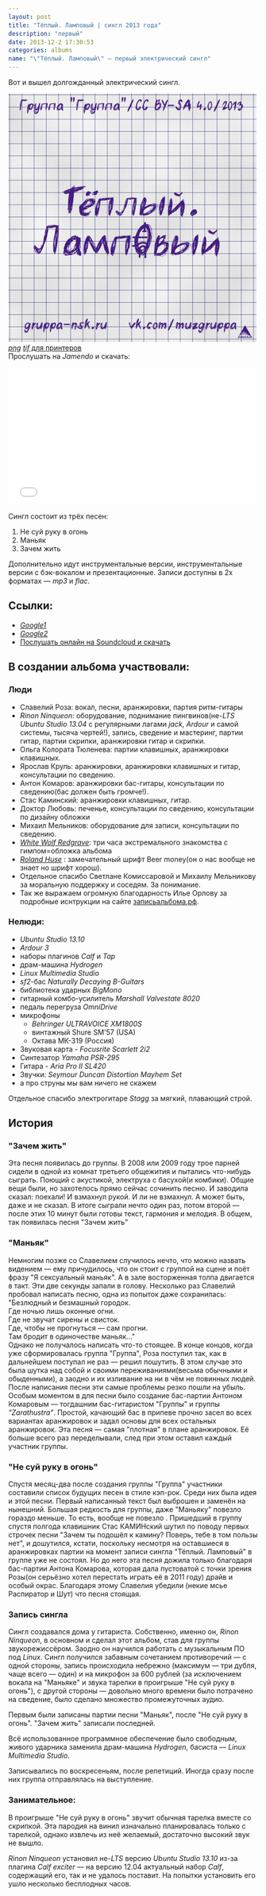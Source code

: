 ```yaml
---
layout: post
title: "Тёплый. Ламповый | сингл 2013 года"
description: "первый"
date: 2013-12-2 17:30:53
categories: albums
name: "\"Тёплый. Ламповый\" — первый электрический сингл"
---
```


Вот и вышел долгожданный электрический сингл.  

<a title="кликните для получения полноразмерного изображения" href="/albums/files/tyoplyy-lampovyy/img/oblojka.png"><img alt="Обложка альбома" src="/albums/files/tyoplyy-lampovyy/img/oblojkaprew.png"></a><br>
[*png*](/albums/files/tyoplyy-lampovyy/img/oblojka.png) [*tif* для принтеров](/albums/files/tyoplyy-lampovyy/img/oblojka.tif)  
Прослушать на *Jamendo* и скачать:  
<iframe id="widget" scrolling="no" frameborder="0" width="500" height="274" style="width: 500px; height: 274px;" src="//widgets.jamendo.com/v3/album/130636?autoplay=0&layout=standard&manualWidth=400&width=500&theme=light&highlight=0&tracklist=true&tracklist_n=3&embedCode="></iframe>
  
Сингл состоит из трёх песен:

1. Не суй руку в огонь
5. Маньяк
3. Зачем жить

Дополнительно идут инструментальные версии, инструментальные версии с бэк-вокалом и презентационные. Записи доступны в 2х форматах — *mp3* и *flac*.

## Ссылки:

* [*Google1*](https://drive.google.com/folderview?id=0B-fv7DVp2MzyQzkwdXdzS04zTkk&usp=sharing)
* [*Google2*](https://googledrive.com/host/0B-fv7DVp2MzyQzkwdXdzS04zTkk/)
* [Послушать онлайн на Soundcloud и скачать](https://soundcloud.com/muzgruppa)

## В создании альбома участвовали:

### Люди
* Славелий Роза: вокал, песни, аранжировки, партия ритм-гитары
* *Rinon Ninqueon*: оборудование, поднимание пингвинов(не-*LTS Ubuntu Studio 13.04* c регулярными лагами *jack*, *Ardour* и самой системы, тысяча чертей!), запись, сведение и мастеринг, партии гитар, партии скрипки, аранжировки гитар и скрипки.
* Ольга Колората Тюленева: партии клавишных, аранжировки клавишных.
* Ярослав Круль: аранжировки, аранжировки клавишных и гитар, консультации по сведению.
* Антон Комаров: аранжировки бас-гитары, консультации по сведению(бас должен быть громче!).
* Стас Каминский: аранжировки клавишных, гитар.
* Доктор Любовь: печенье, консультации по сведению, консультации по дизайну обложки
* Михаил Мельников: оборудование для записи, консультации по сведению.
* [*White Wolf Redgrave*](http://vk.com/wwredgrave): три часа экстремального знакомства с гимпом=обложка альбома
* [*Roland Huse*](http://runesandfonts.com/) : замечательный шрифт Beer money(он о нас вообще не знает но шрифт хорош).
* Отдельное спасибо Светлане Комиссаровой и Михаилу Мельникову за моральную поддержку  и соседям. За понимание.
* Так же выражаем огромную благодарность Илье Орлову за подробные иснтрукции на сайте [записьальбома.рф](записьальбома.рф).  

### Нелюди:

- *Ubuntu Studio 13.10*
- *Ardour 3*
- наборы плагинов *Calf* и *Tap*
- драм-машина *Hydrogen*
- *Linux Multimedia Studio*
- *sf2*-бас *Naturally Decaying B-Guitars*
- библиотека ударных *BigMono*
- гитарный комбо-усилитель *Marshall Valvestate 8020*
- педаль перегруза *OmniDrive*
- микрофоны
    - *Behringer ULTRAVOICE XM1800S*
    - винтажный Shure SM'57 (USA)
    - Октава МК-319 (Россия)
- Звуковая карта - *Focusrite Scarlett 2i2*
- Синтезатор *Yamaha PSR-295*
- Гитара - *Aria Pro II SL420*
- Звучки: *Seymour Duncan Distortion Mayhem Set*
- а про струны мы вам ничего не скажем

Отдельное спасибо электрогитаре *Stagg*  за мягкий, плавающий строй. 

## История
### "Зачем жить"

Эта песня появилась до группы. В 2008 или 2009 году трое парней сидели в одной из комнат третьего общежития и пытались что-нибудь сыграть. Поющий с акустикой, электруха с басухой(и комбики). Общие вещи были, но захотелось прямо сейчас сочинить песню. И заводила сказал: поехали! И взмахнул рукой. И ли не взмахнул. А может быть, даже и не сказал.
В итоге сыграли нечто один раз, потом второй — после этих 10 минут были готовы текст, гармония и мелодия. В общем, так появилась песня "Зачем жить"

### "Маньяк"

Немногим позже со Славелием случилось нечто, что можно назвать видением — ему причудилось, что он стоит с группой на сцене и поёт фразу "Я сексуальный маньяк". А в зале восторженная толпа двигается в такт. Эти две секунды запали в голову. Несколько раз Славелий пробовал написать песню, одна из попыток даже сохранилась:
"Безлюдный и безмашный городок.  
Где ночью лишь оконные огни.  
Где не звучат сирены и свисток.  
Где, чтобы не прогнуться — сам прогни.  
Там бродит в одиночестве маньяк..."  
Однако не получалось написать что-то стоящее. В конце концов, когда уже сформировалась группа "Группа", Роза поступил так, как в дальнейшем поступал не раз — решил пошутить. В этом случае это была шутка над собой и своими переживаниями(весьма обычными и обыденными), а заодно и их изливание на ни в чём не повинных людей. После написания песни эти самые проблемы резко пошли на убыль.
Особым моментом в для песни было создание бас-партии Антоном Комаровым — тогдашним бас-гитаристом "Группы" и группы *"Zarathustra"*. Простой, качающий бас в припеве прочно засел во всех вариантах аранжировок и задал основы для всех остальных аранжировок. 
Эта песня — самая "плотная" в плане аранжировок. Её больше всего раз переделывали, след при этом оставил каждый участник группы.

### "Не суй руку в огонь"

Спустя месяц-два после создания группы "Группа" участники составили список будущих песен в стиле кэп-рок. Среди них была идея и этой песни. Первый написанный текст был выброшен и заменён на нынешний. Большая редкость для группы, даже "Маньяку" повезло гораздо меньше. То есть, вообще не повезло .
Пришедший в группу спустя полгода клавишник Стас КАМИНский шутил по поводу первых строчек песни "Зачем ты подошёл к камину? Поверь, тебе в том пользы нет", и дошутился, кстати, поскольку несмотря на оставшиеся в аранжировках партии на момент записи сингла "Тёплый. Ламповый" в группе уже не состоял.
Но до него эта песня дожила только благодаря бас-партии Антона Комарова, которая дала пустоватой с точки зрения Розы(он серьёзно хотел перестать играть её в 2011 году) драйв и особый окрас. Благодаря этому Славелия убедили (некие мсье Распиратор и Шут) что песня стоящая.

### Запись сингла

Сингл создавался дома у  гитариста. Собственно, именно он, *Rinon Ninqueon*, в основном и сделал этот альбом, став для группы звукорежиссёром. Заодно он научился работать с музыкальным ПО под *Linux*. Сингл получился забавным сочетанием противоречий — с одной стороны, запись происходила небрежно (максимум — три дубля, чаще всего — один) и на микрофон за 600 рублей (за исключением вокала на "Маньяке" и звука тарелки в проигрыше "Не суй руку в огонь"), с другой стороны — довольно много времени было потрачено на сведение, было сделано множество промежуточных аудио.

Первым были записаны партии песни "Маньяк", после "Не суй руку в огонь". "Зачем жить" записали последней.

Всё использованное программное обеспечение было свободным, живого ударника заменила драм-машина *Hydrogen*, басиста — *Linux Multimedia Studio*.

Записывались по воскресеньям, после репетиций. Иногда сразу после них группа отправлялась на выступление.

### Занимательное:

В проигрыше "Не суй руку в огонь" звучит обычная тарелка вместе со скрипкой. Эта пародия на винил изначально планировалась только с тарелкой, однако извлечь из неё желаемый, достаточно высокий звук не вышло.

*Rinon Ninqueon* установил не-*LTS* версию *Ubuntu Studio 13.10* из-за плагина *Calf exciter* — на версию 12.04 актуальный набор *Calf*, содержащий его, так и не удалось поставит. На попытки установить его ушло несколько бесплодных часов. 